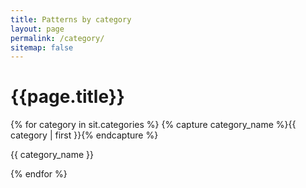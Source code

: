 ```yaml
---
title: Patterns by category
layout: page
permalink: /category/
sitemap: false
---
```

# {{page.title}}

{% for category in sit.categories %}
  {% capture category_name %}{{ category | first }}{% endcapture %}
  <p>{{ category_name }}</p>
{% endfor %}
